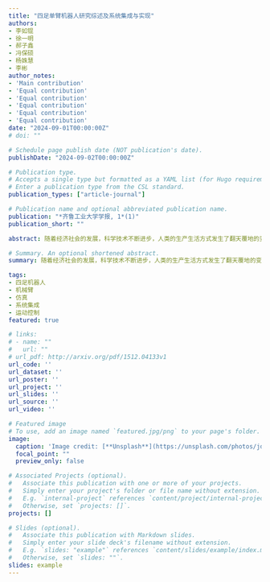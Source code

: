 ```yaml
---
title: "四足单臂机器人研究综述及系统集成与实现"
authors:
- 李如锟
- 徐一明
- 郝子鑫
- 冯保硕
- 杨姝慧
- 李彬
author_notes:
- 'Main contribution'
- 'Equal contribution'
- 'Equal contribution'
- 'Equal contribution'
- 'Equal contribution'
- 'Equal contribution'
date: "2024-09-01T00:00:00Z"
# doi: ""

# Schedule page publish date (NOT publication's date).
publishDate: "2024-09-02T00:00:00Z"

# Publication type.
# Accepts a single type but formatted as a YAML list (for Hugo requirements).
# Enter a publication type from the CSL standard.
publication_types: ["article-journal"]

# Publication name and optional abbreviated publication name.
publication: "*齐鲁工业大学学报, 1*(1)"
publication_short: ""

abstract: 随着经济社会的发展，科学技术不断进步，人类的生产生活方式发生了翻天覆地的变化，很多工作已经被各式各样的机器人代替或由机器人协助人类来完成。而大多数操作型机器人是基于固定基座、轮式移动平台或履带式移动平台的，无法进入复杂地形环境中执行操作任务，四足单臂机器人很好地解决了这一问题。基于四足单臂机器人展开调研，首先介绍了目前国内外几款具有代表性的四足单臂机器人平台。然后分别介绍了基于仿真平台和物理实验平台的四足单臂机器人研究现状，并分析了当前主流的研究思路。接着，列举了一些常用的仿真平台，并对四足单臂机器人系统集成与实现进行了介绍。最后，进行总结并介绍了未来研究工作的思路。

# Summary. An optional shortened abstract.
summary: 随着经济社会的发展，科学技术不断进步，人类的生产生活方式发生了翻天覆地的变化，很多工作已经被各式各样的机器人代替或由机器人协助人类来完成。而大多数操作型机器人是基于固定基座、轮式移动平台或履带式移动平台的，无法进入复杂地形环境中执行操作任务，四足单臂机器人很好地解决了这一问题。基于四足单臂机器人展开调研，首先介绍了目前国内外几款具有代表性的四足单臂机器人平台。然后分别介绍了基于仿真平台和物理实验平台的四足单臂机器人研究现状，并分析了当前主流的研究思路。接着，列举了一些常用的仿真平台，并对四足单臂机器人系统集成与实现进行了介绍。最后，进行总结并介绍了未来研究工作的思路。

tags:
- 四足机器人
- 机械臂
- 仿真
- 系统集成
- 运动控制
featured: true

# links:
# - name: ""
#   url: ""
# url_pdf: http://arxiv.org/pdf/1512.04133v1
url_code: ''
url_dataset: ''
url_poster: ''
url_project: ''
url_slides: ''
url_source: ''
url_video: ''

# Featured image
# To use, add an image named `featured.jpg/png` to your page's folder. 
image:
  caption: 'Image credit: [**Unsplash**](https://unsplash.com/photos/jdD8gXaTZsc)'
  focal_point: ""
  preview_only: false

# Associated Projects (optional).
#   Associate this publication with one or more of your projects.
#   Simply enter your project's folder or file name without extension.
#   E.g. `internal-project` references `content/project/internal-project/index.md`.
#   Otherwise, set `projects: []`.
projects: []

# Slides (optional).
#   Associate this publication with Markdown slides.
#   Simply enter your slide deck's filename without extension.
#   E.g. `slides: "example"` references `content/slides/example/index.md`.
#   Otherwise, set `slides: ""`.
slides: example
---
```


<!-- {{% callout note %}}
Click the *Cite* button above to demo the feature to enable visitors to import publication metadata into their reference management software.
{{% /callout %}}

{{% callout note %}}
Create your slides in Markdown - click the *Slides* button to check out the example.
{{% /callout %}}

Add the publication's **full text** or **supplementary notes** here. You can use rich formatting such as including [code, math, and images](https://docs.hugoblox.com/content/writing-markdown-latex/). -->
